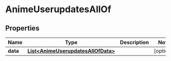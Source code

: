 

# AnimeUserupdatesAllOf


## Properties

| Name | Type | Description | Notes |
|------------ | ------------- | ------------- | -------------|
|**data** | [**List&lt;AnimeUserupdatesAllOfData&gt;**](AnimeUserupdatesAllOfData.md) |  |  [optional] |



